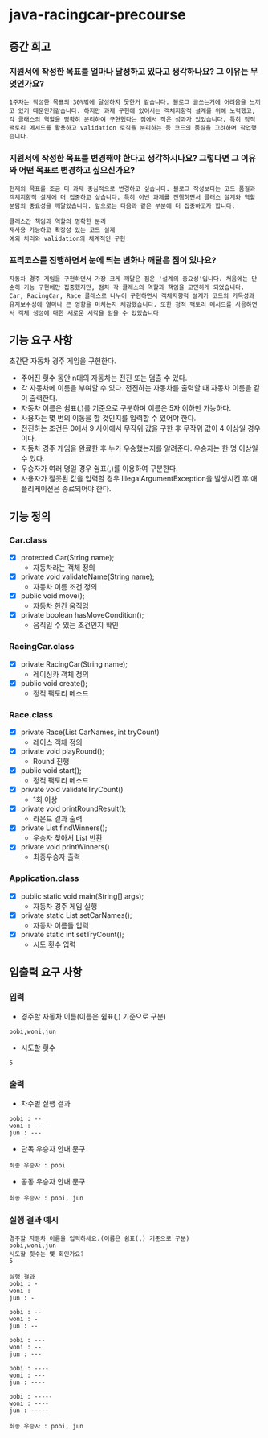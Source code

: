# java-racingcar-precourse

## 중간 회고

### 지원서에 작성한 목표를 얼마나 달성하고 있다고 생각하나요? 그 이유는 무엇인가요?

~~~
1주차는 작성한 목표의 30%밖에 달성하지 못한거 같습니다. 블로그 글쓰는거에 어려움을 느끼고 있기 때문인거같습니다. 하지만 과제 구현에 있어서는 객체지향적 설계를 위해 노력했고, 각 클래스의 역할을 명확히 분리하여 구현했다는 점에서 작은 성과가 있었습니다. 특히 정적 팩토리 메서드를 활용하고 validation 로직을 분리하는 등 코드의 품질을 고려하며 작업했습니다.
~~~

### 지원서에 작성한 목표를 변경해야 한다고 생각하시나요? 그렇다면 그 이유와 어떤 목표로 변경하고 싶으신가요?

```
현재의 목표를 조금 더 과제 중심적으로 변경하고 싶습니다. 블로그 작성보다는 코드 품질과 객체지향적 설계에 더 집중하고 싶습니다. 특히 이번 과제를 진행하면서 클래스 설계와 역할 분담의 중요성을 깨달았습니다. 앞으로는 다음과 같은 부분에 더 집중하고자 합니다:

클래스간 책임과 역할의 명확한 분리
재사용 가능하고 확장성 있는 코드 설계
예외 처리와 validation의 체계적인 구현
```

### 프리코스를 진행하면서 눈에 띄는 변화나 깨달은 점이 있나요?

```
자동차 경주 게임을 구현하면서 가장 크게 깨달은 점은 '설계의 중요성'입니다. 처음에는 단순히 기능 구현에만 집중했지만, 점차 각 클래스의 역할과 책임을 고민하게 되었습니다. Car, RacingCar, Race 클래스로 나누어 구현하면서 객체지향적 설계가 코드의 가독성과 유지보수성에 얼마나 큰 영향을 미치는지 체감했습니다. 또한 정적 팩토리 메서드를 사용하면서 객체 생성에 대한 새로운 시각을 얻을 수 있었습니다
```

## 기능 요구 사항

초간단 자동차 경주 게임을 구현한다.

* 주어진 횟수 동안 n대의 자동차는 전진 또는 멈출 수 있다.
* 각 자동차에 이름을 부여할 수 있다. 전진하는 자동차를 출력할 때 자동차 이름을 같이 출력한다.
* 자동차 이름은 쉼표(,)를 기준으로 구분하며 이름은 5자 이하만 가능하다.
* 사용자는 몇 번의 이동을 할 것인지를 입력할 수 있어야 한다.
* 전진하는 조건은 0에서 9 사이에서 무작위 값을 구한 후 무작위 값이 4 이상일 경우이다.
* 자동차 경주 게임을 완료한 후 누가 우승했는지를 알려준다. 우승자는 한 명 이상일 수 있다.
* 우승자가 여러 명일 경우 쉼표(,)를 이용하여 구분한다.
* 사용자가 잘못된 값을 입력할 경우 IllegalArgumentException을 발생시킨 후 애플리케이션은 종료되어야 한다.

## 기능 정의

### Car.class

- [X] protected Car(String name);
    - 자동차라는 객체 정의
- [x] private void validateName(String name);
    - 자동차 이름 조건 정의
- [x] public void move();
    - 자동차 한칸 움직임
- [x] private boolean hasMoveCondition();
    - 움직일 수 있는 조건인지 확인

### RacingCar.class

- [X] private RacingCar(String name);
    - 레이싱카 객체 정의
- [X] public void create();
    - 정적 팩토리 메소드

### Race.class

- [X] private Race(List<String> CarNames, int tryCount)
    - 레이스 객체 정의
- [X] private void playRound();
    - Round 진행
- [X] public void start();
    - 정적 팩토리 메소드
- [X] private void validateTryCount()
    - 1회 이상
- [X] private void printRoundResult();
    - 라운드 결과 출력
- [X] private List<String> findWinners();
    - 우승자 찾아서 List 반환
- [X] private void printWinners()
    - 최종우승자 출력

### Application.class

- [x] public static void main(String[] args);
    - 자동차 경주 게임 실행
- [x] private static List<String> setCarNames();
    - 자동차 이름들 입력
- [x] private static int setTryCount();
    - 시도 횟수 입력

## 입출력 요구 사항

### 입력

- 경주할 자동차 이름(이름은 쉼표(,) 기준으로 구분)

```
pobi,woni,jun
```

- 시도할 횟수

```
5
```

### 출력

- 차수별 실행 결과

```
pobi : --
woni : ----
jun : ---
```

- 단독 우승자 안내 문구

```
최종 우승자 : pobi
```

- 공동 우승자 안내 문구

```
최종 우승자 : pobi, jun
```

### 실행 결과 예시

```
경주할 자동차 이름을 입력하세요.(이름은 쉼표(,) 기준으로 구분)
pobi,woni,jun
시도할 횟수는 몇 회인가요?
5

실행 결과
pobi : -
woni : 
jun : -

pobi : --
woni : -
jun : --

pobi : ---
woni : --
jun : ---

pobi : ----
woni : ---
jun : ----

pobi : -----
woni : ----
jun : -----

최종 우승자 : pobi, jun
```
